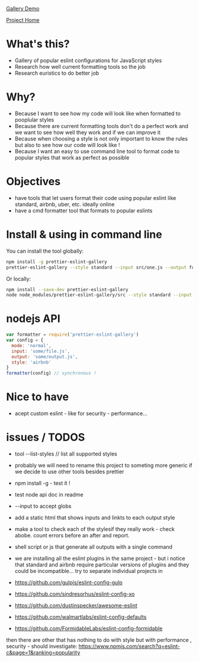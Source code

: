 [Gallery Demo](https://cancerberosgx.github.io/prettier-eslint-gallery/gallery/)

[Project Home](https://github.com/cancerberoSgx/prettier-eslint-gallery)

# What's this?

 * Gallery of popular eslint configurations for JavaScript styles
 * Research how well current formatting tools so the job
 * Research euristics to do better job

# Why?

 * Because I want to see how my code will look like when formatted to pooplular styles
 * Because there are current formatting tools don't do a perfect work and we want to see how well they work and if we can improve it
 * Because when choosing a style is not only important to know the rules but also to see how our code will look like !
 * Because I want an easy to use command line tool to format code to popular styles that work as perfect as possible

# Objectives

 * have tools that let users format their code using popular eslint like standard, airbnb, uber, etc. ideally online
 * have a cmd formatter tool that formats to popular eslints

# Install & using in command line

You can install the tool globally: 

```sh
npm install -g prettier-eslint-gallery
prettier-eslint-gallery --style standard --input src/one.js --output formatted.js
```

Or locally: 

```sh
npm install --save-dev prettier-eslint-gallery
node node_modules/prettier-eslint-gallery/src --style standard --input src/one.js --output formatted.js
```

# nodejs API

```javascript
var formatter = require('prettier-eslint-gallery')
var config = {
  mode: 'normal', 
  input: 'some/file.js',
  output: 'some/output.js',
  style: 'airbnb'
}
formatter(config) // synchronous !
```

<!-- # how to know if it really works?

```sh
node node_modules/eslint/bin/eslint.js -c  eslint-config/google/.eslintrc.js  assets/input/sccollection.js 

# you will see lots of errors

node node_modules/eslint/bin/eslint.js -c  eslint-config/google/.eslintrc.js  assets/output/sccollection-google.js

# you will see lots less errors

``` -->

# Nice to have

 * acept custom eslint - like for security - performance... 

# issues / TODOS

 * tool --list-styles // list all supported styles
 * probably we will need to rename this project to someting more generic if we decide to use other tools besides prettier
 * npm install -g - test it !
 * test node api doc in readme
 
 * --input to accept globs

 * add a static html that shows inputs and linkts to each output style

 * make a tool to check each of the stylesif they really work - check abobe. count errors before an after and report. 

 * shell script or js that generate all outputs with a single command

 * we are installing all the eslint plugins in the same project - but i notice that standard and airbnb require particular versions of plugins and they could be incompatible... try to separate individual projects in

  * https://github.com/gulpjs/eslint-config-gulp
  * https://github.com/sindresorhus/eslint-config-xo
  * https://github.com/dustinspecker/awesome-eslint
  * https://github.com/walmartlabs/eslint-config-defaults
  * https://github.com/FormidableLabs/eslint-config-formidable


  then there are other that has nothing to do with style but with performance , security - should investigate: 
  https://www.npmjs.com/search?q=eslint-c&page=1&ranking=popularity